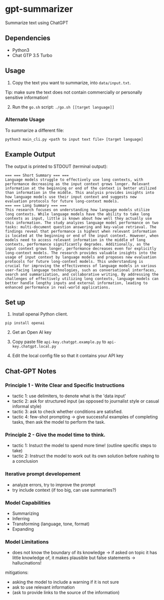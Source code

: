 # gpt-summarizer
Summarize text using ChatGPT

## Dependencies

- Python3
- Chat GTP 3.5 Turbo

## Usage

1. Copy the text you want to summarize, into `data/input.txt`.

Tip: make sure the text does not contain commercially or personally sensitive information!

2. Run the `go.sh` script:
`./go.sh [[target language]]`

### Alternate Usage

To summarize a different file:

`python3 main_cli.py <path to input text file> [target language]`

## Example Output

The output is printed to STDOUT (terminal output):

```
=== === Short Summary === ===
Language models struggle to effectively use long contexts, with performance decreasing as the input context grows longer. Relevant information at the beginning or end of the context is better utilized than information in the middle. This analysis provides insights into how language models use their input context and suggests new evaluation protocols for future long-context models.
=== === Long Summary === ===
This research focuses on understanding how language models utilize long contexts. While language models have the ability to take long contexts as input, little is known about how well they actually use this information. The study analyzes language model performance on two tasks: multi-document question answering and key-value retrieval. The findings reveal that performance is highest when relevant information is located at the beginning or end of the input context. However, when models need to access relevant information in the middle of long contexts, performance significantly degrades. Additionally, as the input context grows longer, performance decreases even for explicitly long-context models. The research provides valuable insights into the usage of input context by language models and proposes new evaluation protocols for future long-context models. This understanding is crucial for improving the effectiveness of language models in various user-facing language technologies, such as conversational interfaces, search and summarization, and collaborative writing. By addressing the challenges of effectively utilizing long contexts, language models can better handle lengthy inputs and external information, leading to enhanced performance in real-world applications.
```

## Set up

1. Install openai Python client.

```
pip install openai
```

2. Get an Open AI key

3. Copy paste file `api-key.chatgpt.example.py` to `api-key.chatgpt.local.py`

4. Edit the local config file so that it contains your API key

## Chat-GPT Notes

### Principle 1 - Write Clear and Specific Instructions

- tactic 1: use delimiters, to denote what is the 'data input'
- tactic 2: ask for structured input (as opposed to journalist style or casual informal style)
- tactic 3: ask to check whether conditions are satisfied.
- tactic 4: few-shot prompting -> give successful examples of completing tasks, then ask the model to perform the task.

### Principle 2 - Give the model time to think.

- tactic 1: Instuct the model to spend more time! (outline specific steps to take)
- tactic 2: Instruct the model to work out its own solution before rushing to a conclusion

### Iterative prompt developement

- analyze errors, try to improve the prompt
- try include context (if too big, can use summaries?)

### Model Capabilities

- Summarizing
- Inferring
- Transforming (language, tone, format)
- Expanding

### Model Limitations

- does not know the boundary of its knowledge -> if asked on topic it has little knowledge of, it makes plausible but false statements -> hallucinations!

mitigations:

- asking the model to include a warning if it is not sure
- ask to use relevant information
- (ask to provide links to the source of the information)
